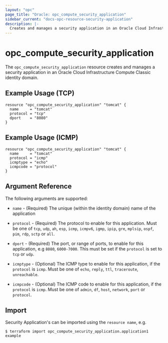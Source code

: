 ```yaml
---
layout: "opc"
page_title: "Oracle: opc_compute_security_application"
sidebar_current: "docs-opc-resource-security-application"
description: |-
  Creates and manages a security application in an Oracle Cloud Infrastructure Compute Classic identity domain.
---
```


# opc\_compute\_security\_application

The ``opc_compute_security_application`` resource creates and manages a security application in an Oracle Cloud Infrastructure Compute Classic identity domain.

## Example Usage (TCP)

```hcl
resource "opc_compute_security_application" "tomcat" {
  name     = "tomcat"
  protocol = "tcp"
  dport    = "8080"
}
```

## Example Usage (ICMP)

```hcl
resource "opc_compute_security_application" "tomcat" {
  name     = "tomcat"
  protocol = "icmp"
  icmptype = "echo"
  icmpcode = "protocol"
}
```

## Argument Reference

The following arguments are supported:

* `name` - (Required) The unique (within the identity domain) name of the application

* `protocol` - (Required) The protocol to enable for this application. Must be one of
`tcp`, `udp`, `ah`, `esp`, `icmp`, `icmpv6`, `igmp`, `ipip`, `gre`, `mplsip`, `ospf`, `pim`, `rdp`, `sctp` or `all`.

* `dport` - (Required) The port, or range of ports, to enable for this application, e.g `8080`, `6000-7000`. This must be set if the `protocol` is set to `tcp` or `udp`.

* `icmptype` - (Optional) The ICMP type to enable for this application, if the `protocol` is `icmp`. Must be one of
`echo`, `reply`, `ttl`, `traceroute`, `unreachable`.

* `icmpcode` - (Optional) The ICMP code to enable for this application, if the `protocol` is `icmp`. Must be one of
`admin`, `df`, `host`, `network`, `port` or `protocol`.

## Import

Security Application's can be imported using the `resource name`, e.g.

```shell
$ terraform import opc_compute_security_application.application1 example
```
